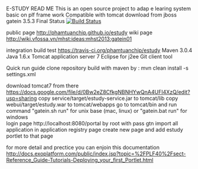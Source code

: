 E-STUDY READ ME
This is an open source project to adap e learing system basic on plf frame work 
Compatible with tomcat download from jboss gatein 3.5.3 Final
Status 
[![Build Status](https://travis-ci.org/phamtuanchip/estudy.png)](https://travis-ci.org/phamtuanchip/estudy)

public page http://phamtuanchip.github.io/estudy
wiki page http://wiki.vfossa.vn/mhst:ideas:mhst2013:gatein01

integration build test https://travis-ci.org/phamtuanchip/estudy
Maven 3.0.4
Java  1.6.x
Tomcat application server 7
Eclipse for j2ee
Git client tool  

Quick run guide 
clone repository 
build with maven by : mvn clean install -s settings.xml

download tomcat7 from there https://docs.google.com/file/d/0Bw2eZ8CfkgNBNHYwQnA4UFI4XzQ/edit?usp=sharing
copy service/target/estudy-service.jar  to tomcat/lib 
copy webui/target/estudy.war to tomcat/webapps
go to tomcat/bin and run command "gatein.sh run" for unix base (mac, linux) or "gatein.bat run" for windows  
login page http://localhost:8080/portal by root with pass gtn 
import all application in application registry page 
create new page and add estudy portlet to that page

for more detail and prectice you can enjoin this documentation http://docs.exoplatform.com/public/index.jsp?topic=%2FPLF40%2Fsect-Reference_Guide-Tutorials-Deploying_your_first_Portlet.html



